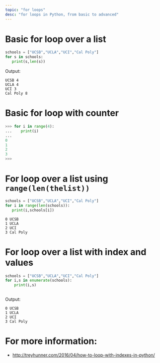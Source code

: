 ```yaml
---
topic: "for loops"
desc: "for loops in Python, from basic to advanced"
---
```


# Basic for loop over a list

```python
schools = ["UCSB","UCLA","UCI","Cal Poly"]
for s in schools:
   print(s,len(s))
```

Output:
```
UCSB 4
UCLA 4
UCI 3
Cal Poly 8
```

# Basic for loop with counter

```python
>>> for i in range(4):
...    print(i)
... 
0
1
2
3
>>> 
```

# For loop over a list using `range(len(thelist))`

```python
schools = ["UCSB","UCLA","UCI","Cal Poly"]
for i in range(len(schools)):
   print(i,schools[i])
```

```
0 UCSB
1 UCLA
2 UCI
3 Cal Poly
```

# For loop over a list with index and values

```python
schools = ["UCSB","UCLA","UCI","Cal Poly"]
for i,s in enumerate(schools):
    print(i,s)
    
```

Output:

```
0 UCSB
1 UCLA
2 UCI
3 Cal Poly
```


# For more information:

* <http://treyhunner.com/2016/04/how-to-loop-with-indexes-in-python/>
